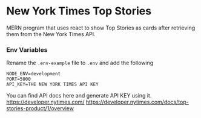 # New York Times Top Stories

MERN program that uses react to show Top Stories as cards after retrieving them from the New York Times API.

### Env Variables

Rename the `.env-example` file to `.env` and add the following

```
NODE_ENV=development
PORT=5000
API_KEY=THE NEW YORK TIMES API KEY
```

You can find API docs here and generate API KEY using it.
https://developer.nytimes.com/
https://developer.nytimes.com/docs/top-stories-product/1/overview